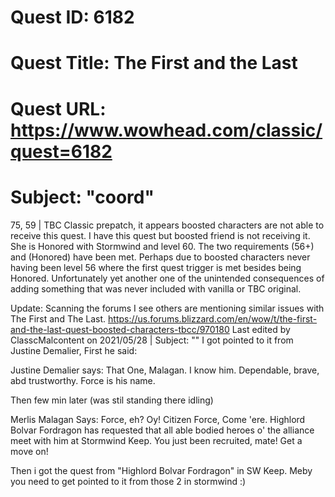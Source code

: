 # Quest ID: 6182
# Quest Title: The First and the Last
# Quest URL: https://www.wowhead.com/classic/quest=6182
# Subject: "coord"
75, 59 | TBC Classic prepatch, it appears boosted characters are not able to receive this quest. I have this quest but boosted friend is not receiving it. She is Honored with Stormwind and level 60. The two requirements (56+) and (Honored) have been met. Perhaps due to boosted characters never having been level 56 where the first quest trigger is met besides being Honored. Unfortunately yet another one of the unintended consequences of adding something that was never included with vanilla or TBC original.

Update: Scanning the forums I see others are mentioning similar issues with The First and The Last.
https://us.forums.blizzard.com/en/wow/t/the-first-and-the-last-quest-boosted-characters-tbcc/970180
Last edited by ClasscMalcontent on 2021/05/28 | Subject: "<Blank>"
I got pointed to it from Justine Demalier, First he said:

Justine Demalier says: That One, Malagan. I know him. Dependable, brave, abd trustworthy. Force is his name.

Then few min later (was stil standing there idling)

Merlis Malagan Says: Force, eh? Oy! Citizen Force, Come 'ere. Highlord Bolvar Fordragon has requested that all able bodied heroes o' the alliance meet with him at Stormwind Keep. You just been recruited, mate! Get a move on!

Then i got the quest from "Highlord Bolvar Fordragon" in SW Keep. Meby you need to get pointed to it from those 2 in stormwind :)